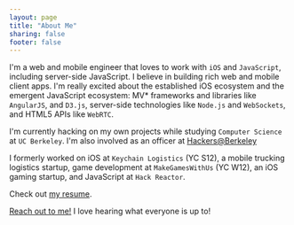 ```yaml
---
layout: page
title: "About Me"
sharing: false
footer: false
---
```


I'm a web and mobile engineer that loves to work with `iOS` and `JavaScript`, including server-side JavaScript. I believe in building rich  web and mobile client apps. I'm really excited about the established iOS ecosystem and the emergent JavaScript ecosystem: MV* frameworks and libraries like `AngularJS`, and `D3.js`, server-side technologies like `Node.js` and `WebSockets`, and HTML5 APIs like `WebRTC`.

I'm currently hacking on my own projects while studying `Computer Science` at `UC Berkeley`. I'm also involved as an officer at [Hackers@Berkeley](http://hackersatberkeley.com/)

I formerly worked on iOS at `Keychain Logistics` (YC S12), a mobile trucking logistics startup, game development at `MakeGamesWithUs` (YC W12), an iOS gaming startup, and JavaScript at `Hack Reactor`.

Check out [my resume](/about/brianchu_resume.pdf).

<a href="#" data-toggle="modal" data-target=".contact-modal">Reach out to me!</a> I love hearing what everyone is up to!

